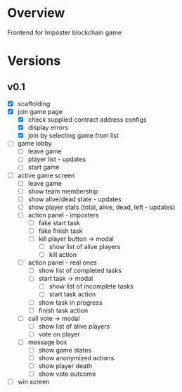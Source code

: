 # Overview
Frontend for Imposter blockchain game
# Versions
## v0.1
- [x] scaffolding
- [x] join game page
  - [x] check supplied contract address configs
  - [x] display errors
  - [x] join by selecting game from list
- [ ] game lobby
  - [ ] leave game
  - [ ] player list - updates
  - [ ] start game
- [ ] active game screen
  - [ ] leave game
  - [ ] show team membership
  - [ ] show alive/dead state - updates
  - [ ] show player stats (total, alive, dead, left - updates)
  - [ ] action panel - imposters
    - [ ] fake start task
    - [ ] fake finish task
    - [ ] kill player button -> modal
      - [ ] show list of alive players
      - [ ] kill action
  - [ ] action panel - real ones
    - [ ] show list of completed tasks
    - [ ] start task -> modal
      - [ ] show list of incomplete tasks
      - [ ] start task action
    - [ ] show task in progress
    - [ ] finish task action
  - [ ] call vote -> modal
    - [ ] show list of alive players
    - [ ] vote on player
  - [ ] message box
    - [ ] show game states
    - [ ] show anonymized actions
    - [ ] show player death
    - [ ] show vote outcome
- [ ] win screen